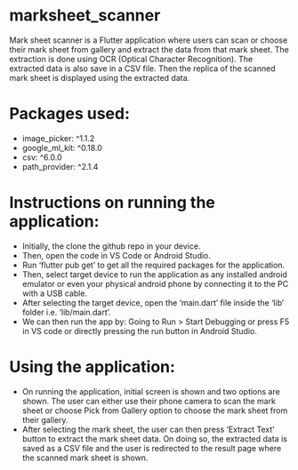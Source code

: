 # marksheet_scanner
Mark sheet scanner is a Flutter application where users can scan or choose their mark sheet from gallery and extract the data from that mark sheet. The extraction is done using OCR (Optical Character Recognition). The extracted data is also save in a CSV file. Then the replica of the scanned mark sheet is displayed using the extracted data.

# Packages used:
-	image_picker: ^1.1.2
-	google_ml_kit: ^0.18.0
-	csv: ^6.0.0
-	path_provider: ^2.1.4

# Instructions on running the application:
-	Initially, the clone the github repo in your device.
-	Then, open the code in VS Code or Android Studio. 
-	Run ‘flutter pub get’ to get all the required packages for the application.
-	Then, select target device to run the application as any installed android emulator or even your physical android phone by connecting it to the PC with a USB cable.
-	After selecting the target device, open the ‘main.dart’ file inside the ‘lib’ folder i.e. ‘lib/main.dart’.
-	We can then run the app by: Going to Run > Start Debugging or press F5 in VS code or directly pressing the run button in Android Studio.

# Using the application:
-	On running the application, initial screen is shown and two options are shown. The user can either use their phone camera to scan the mark sheet or choose Pick from Gallery option to choose the mark sheet from their gallery.
-	After selecting the mark sheet, the user can then press ‘Extract Text’ button to extract the mark sheet data. On doing so, the extracted data is saved as a CSV file and the user is redirected to the result page where the scanned mark sheet is shown.

